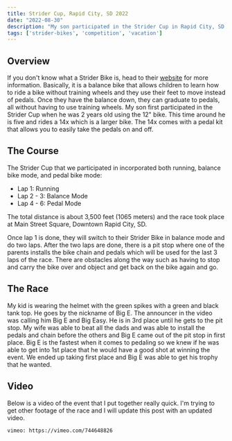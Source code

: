 ```yaml
---
title: Strider Cup, Rapid City, SD 2022
date: "2022-08-30"
description: "My son participated in the Strider Cup in Rapid City, SD in August, 2022. This post contains information about our trip."
tags: ['strider-bikes', 'competition', 'vacation']
---
```


## Overview

If you don't know what a Strider Bike is, head to their [website](https://striderbikes.com) for more information. Basically, it is a balance bike that allows children to learn how to ride a bike without training wheels and they use their feet to move instead of pedals. Once they have the balance down, they can graduate to pedals, all without having to use training wheels. My son first participated in the Strider Cup when he was 2 years old using the 12" bike. This time around he is five and rides a 14x which is a larger bike. The 14x comes with a pedal kit that allows you to easily take the pedals on and off.

## The Course

The Strider Cup that we participated in incorporated both running, balance bike mode, and pedal bike mode:

- Lap 1: Running
- Lap 2 - 3: Balance Mode
- Lap 4 - 6: Pedal Mode

The total distance is about 3,500 feet (1065 meters) and the race took place at Main Street Square, Downtown Rapid City, SD.

Once lap 1 is done, they will switch to their Strider Bike in balance mode and do two laps. After the two laps are done, there is a pit stop where one of the parents installs the bike chain and pedals which will be used for the last 3 laps of the race. There are obstacles along the way such as having to stop and carry the bike over and object and get back on the bike again and go.

## The Race

My kid is wearing the helmet with the green spikes with a green and black tank top. He goes by the nickname of Big E. The announcer in the video was calling him Big E and Big Easy. He is in 3rd place until he gets to the pit stop. My wife was able to beat all the dads and was able to install the pedals and chain before the others and Big E came out of the pit stop in first place. Big E is the fastest when it comes to pedaling so we knew if he was able to get into 1st place that he would have a good shot at winning the event. We ended up taking first place and Big E was able to get his trophy that he wanted.

## Video

Below is a video of the event that I put together really quick. I'm trying to get other footage of the race and I will update this post with an updated video.

`vimeo: https://vimeo.com/744648826`